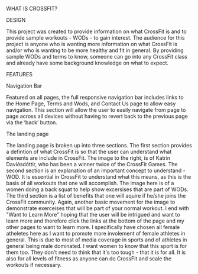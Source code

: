 WHAT IS CROSSFIT?

DESIGN

This project was created to provide information on what CrossFit is and to provide sample workouts - WODs - to gain interest. The audience for this project is anyone who is wanting more information on what CrossFit is and/or who is wanting to be more healthy and fit in general. By providing sample WODs and terms to know, someone can go into any CrossFit class and already have some background knowledge on what to expect.

FEATURES

Navigation Bar

Featured on all pages, the full responsive navigation bar includes links to the Home Page, Terms and Wods, and Contact Us page to allow easy navigation.
This section will allow the user to easily navigate from page to page across all devices without having to revert back to the previous page via the ‘back’ button.

The landing page

The landing page is broken up into three sections. The first section provides a defintion of what CrossFit is so that the user can understand what elements are include in CrossFit. The image to the right, is of Katrin Davíðsdóttir, who has been a winner twice of the CrossFit Games. 
The second section is an explanation of an important concept to understand - WOD. It is essential in CrossFit to understand what this means, as this is the basis of all workouts that one will accomplish. The image here is of a women doing a back squat to help show excersises that are part of WODs.
The third section is a list of benefits that one will aquire if he/she joins the CrossFit community. Again, another basic movement for the image to demonstrate exerceises that will be part of your normal workout.
I end with "Want to Learn More" hoping that the user will be intrigued and want to learn more and therefore click the links at the bottom of the page and my other pages to want to learn more.
I specifically have chosen all female atheletes here as I want to promote more involement of female athletes in general. This is due to most of media coverage in sports and of athletes in general being male dominated. I want women to know that this sport is for them too. They don't need to think that it's too tough - that it is for all. It is also for all levels of fitness as anyone can do CrossFit and scale the workouts if necessary.
